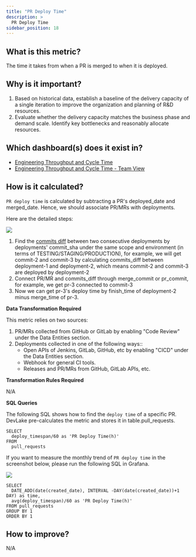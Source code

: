 ```yaml
---
title: "PR Deploy Time"
description: >
  PR Deploy Time
sidebar_position: 18
---
```


## What is this metric? 
The time it takes from when a PR is merged to when it is deployed.

## Why is it important?
1. Based on historical data, establish a baseline of the delivery capacity of a single iteration to improve the organization and planning of R&D resources.
2. Evaluate whether the delivery capacity matches the business phase and demand scale. Identify key bottlenecks and reasonably allocate resources.

## Which dashboard(s) does it exist in?
- [Engineering Throughput and Cycle Time](../../../livedemo/EngineeringLeads/EngineeringThroughputAndCycleTime)
- [Engineering Throughput and Cycle Time - Team View](../../../livedemo/EngineeringLeads/EngineeringThroughputAndCycleTimeTeamView)

## How is it calculated?
`PR deploy time` is calculated by subtracting a PR's deployed_date and merged_date. Hence, we should associate PR/MRs with deployments.

Here are the detailed steps:

![](/img/Metrics/pr-commit-deployment-relation.png)

1. Find the [commits diff](https://devlake.apache.org/docs/Plugins/refdiff/) between two consecutive deployments by deployments' commit_sha 
under the same scope and environment (in terms of TESTING/STAGING/PRODUCTION),
     for example, we will get commit-2 and commit-3 by calculating commits_diff between deployment-1 and deployment-2, which means commit-2 and commit-3 are deployed by deployment-2 
2. Connect PR/MR and commits_diff through merge_commit or pr_commit, for example, 
we get pr-3 connected to commit-3
3. Now we can get pr-3's deploy time by finish_time of deployment-2 minus merge_time of pr-3.

<b>Data Transformation Required</b>

This metric relies on two sources:
1. PR/MRs collected from GitHub or GitLab by enabling "Code Review" under the Data Entities section.
2. Deployments collected in one of the following ways::
   - Open APIs of Jenkins, GitLab, GitHub, etc by enabling "CICD" under the Data Entities section.
   - Webhook for general CI tools.
   - Releases and PR/MRs from GitHub, GitLab APIs, etc.


<b>Transformation Rules Required</b>

N/A

<b>SQL Queries</b>

The following SQL shows how to find the `deploy time` of a specific PR. DevLake pre-calculates the metric and stores it in table.pull_requests.

```
SELECT
  deploy_timespan/60 as 'PR Deploy Time(h)'
FROM
  pull_requests
```


If you want to measure the monthly trend of `PR deploy time` in the screenshot below, please run the following SQL in Grafana. 

![](/img/Metrics/pr-cycle-time-monthly.png)

```
SELECT 
  DATE_ADD(date(created_date), INTERVAL -DAY(date(created_date))+1 DAY) as time,
  avg(deploy_timespan)/60 as 'PR Deploy Time(h)'
FROM pull_requests
GROUP BY 1
ORDER BY 1
```

## How to improve?
N/A

